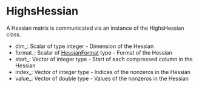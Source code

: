 # HighsHessian

A Hessian matrix is communicated via an instance of the HighsHessian class.

- dim_: Scalar of type integer - Dimension of the Hessian
- format\_: Scalar of [HessianFormat](@ref) type - Format of the Hessian
- start\_: Vector of integer type - Start of each compressed column in the Hessian
- index\_: Vector of integer type - Indices of the nonzeros in the Hessian
- value\_: Vector of double type - Values of the nonzeros in the Hessian
